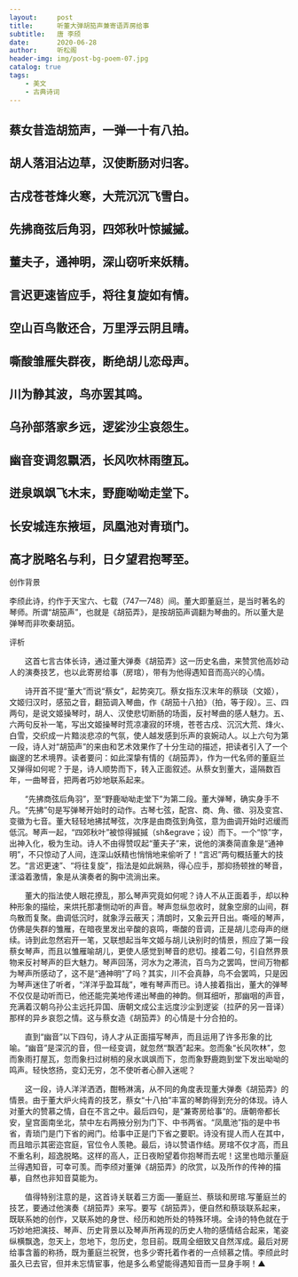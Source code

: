 ```yaml
---
layout:     post
title:      听董大弹胡笳声兼寄语弄房给事
subtitle:   唐 李颀
date:       2020-06-28
author:     听松阁
header-img: img/post-bg-poem-07.jpg
catalog: true
tags:
    - 美文
    - 古典诗词
---
```


## 蔡女昔造胡笳声，一弹一十有八拍。
## 胡人落泪沾边草，汉使断肠对归客。
## 古戍苍苍烽火寒，大荒沉沉飞雪白。
## 先拂商弦后角羽，四郊秋叶惊摵摵。
## 董夫子，通神明，深山窃听来妖精。
## 言迟更速皆应手，将往复旋如有情。
## 空山百鸟散还合，万里浮云阴且晴。
## 嘶酸雏雁失群夜，断绝胡儿恋母声。
## 川为静其波，鸟亦罢其鸣。
## 乌孙部落家乡远，逻娑沙尘哀怨生。
## 幽音变调忽飘洒，长风吹林雨堕瓦。
## 迸泉飒飒飞木末，野鹿呦呦走堂下。
## 长安城连东掖垣，凤凰池对青琐门。
## 高才脱略名与利，日夕望君抱琴至。





创作背景

李颀此诗，约作于天宝六、七载（747—748）间。董大即董庭兰，是当时著名的琴师。所谓“胡笳声”，也就是《胡笳弄》，是按胡笳声调翻为琴曲的。所以董大是弹琴而非吹秦胡笳。





评析



　　这首七言古体长诗，通过董大弹奏《胡笳弄》这一历史名曲，来赞赏他高妙动人的演奏技艺，也以此寄房给事（房琯），带有为他得遇知音而高兴的心情。



　　诗开首不提“董大”而说“蔡女”，起势突兀。蔡女指东汉末年的蔡琰（文姬），文姬归汉时，感笳之音，翻笳调入琴曲，作《胡笳十八拍》（拍，等于段）。三、四两句，是说文姬操琴时，胡人、汉使悲切断肠的场面，反衬琴曲的感人魅力。五、六两句反补一笔，写出文姬操琴时荒凉凄寂的环境，苍苍古戍、沉沉大荒、烽火、白雪，交织成一片黯淡悲凉的气氛，使人越发感到乐声的哀婉动人。以上六句为第一段，诗人对“胡笳声”的来由和艺术效果作了十分生动的描述，把读者引入了一个幽邃的艺术境界。读者要问：如此深挚有情的《胡笳弄》，作为一代名师的董庭兰又弹得如何呢？于是，诗人顺势而下，转入正面叙述。从蔡女到董大，遥隔数百年，一曲琴音，把两者巧妙地联系起来。



　　“先拂商弦后角羽”，至“野鹿呦呦走堂下”为第二段。董大弹琴，确实身手不凡。“先拂”句是写弹琴开始时的动作。古琴七弦，配宫、商、角、徵、羽及变宫、变徽为七音。董大轻轻地拂拭琴弦，次序是由商弦到角弦，意为曲调开始时迟缓而低沉。琴声一起，“四郊秋叶”被惊得摵摵（sh&egrave；设）而下。一个“惊”字，出神入化，极为生动。诗人不由得赞叹起“董夫子”来，说他的演奏简直象是“通神明”，不只惊动了人间，连深山妖精也悄悄地来偷听了！“言迟”两句概括董大的技艺。“言迟更速”、“将往复旋”，指法是如此娴熟，得心应手，那抑扬顿挫的琴音，漾溢着激情，象是从演奏者的胸中流淌出来。



　　董大的指法使人眼花撩乱，那么琴声究竟如何呢？诗人不从正面着手，却以种种形象的描绘，来烘托那凄恻动听的声音。琴声忽纵忽收时，就象空廓的山间，群鸟散而复聚。曲调低沉时，就象浮云蔽天；清朗时，又象云开日出。嘶哑的琴声，仿佛是失群的雏雁，在暗夜里发出辛酸的哀鸣，嘶酸的音调，正是胡儿恋母声的继续。诗到此忽然宕开一笔，又联想起当年文姬与胡儿诀别时的情景，照应了第一段蔡女琴声，而且以雏雁喻胡儿，更使人感觉到琴音的悲切。接着二句，引自然界景物来反衬琴声的巨大魅力。琴声回荡，河水为之滞流，百鸟为之罢鸣，世间万物都为琴声所感动了，这不是“通神明”了吗？其实，川不会真静，鸟不会罢鸣，只是因为琴声迷住了听者，“洋洋乎盈耳哉”，唯有琴声而已。诗人接着指出，董大的弹琴不仅仅是动听而已，他还能完美地传递出琴曲的神韵。侧耳细听，那幽咽的声音，充满着汉朝乌孙公主远托异国、唐朝文成公主远度沙尘到逻娑（拉萨的另一音译）那样的异乡哀怨之情。这与蔡女造《胡笳弄》的心情是十分合拍的。



　　直到“幽音”以下四句，诗人才从正面描写琴声，而且运用了许多形象的比喻。“幽音”是深沉的音，但一经变调，就忽然“飘洒”起来。忽而象“长风吹林”，忽而象雨打屋瓦，忽而象扫过树梢的泉水飒飒而下，忽而象野鹿跑到堂下发出呦呦的鸣声。轻快悠扬，变幻无穷，怎不使听者心醉入迷呢？



　　这一段，诗人洋洋洒洒，酣畅淋漓，从不同的角度表现董大弹奏《胡笳弄》的情景。由于董大炉火纯青的技艺，蔡女“十八拍”丰富的琴韵得到充分的体现。诗人对董大的赞慕之情，自在不言之中。最后四句，是“兼寄房给事”的。唐朝帝都长安，皇宫面南坐北，禁中左右两掖分别为门下、中书两省。“凤凰池”指的是中书省，青琐门是门下省的阙门。给事中正是门下省之要职。诗没有提人而人在其中，而且暗示其密迩宫庭，官位令人羡艳。最后，诗以赞语作结。房琯不仅才高，而且不重名利，超逸脱略。这样的高人，正日夜盼望着你抱琴而去呢！这里也暗示董庭兰得遇知音，可幸可羡。而李颀对董弹《胡笳弄》的欣赏，以及所作的传神的描摹，自然也非知音莫能为。



　　值得特别注意的是，这首诗关联着三方面──董庭兰、蔡琰和房琯.写董庭兰的技艺，要通过他演奏《胡笳弄》来写。要写《胡笳弄》，便自然和蔡琰联系起来，既联系她的创作，又联系她的身世、经历和她所处的特殊环境。全诗的特色就在于巧妙地把演技、琴声、历史背景以及琴声所再现的历史人物的感情结合起来，笔姿纵横飘逸，忽天上，忽地下，忽历史，忽目前。既周全细致又自然浑成。最后对房给事含蓄的称扬，既为董庭兰祝贺，也多少寄托着作者的一点倾慕之情。李颀此时虽久已去官，但并未忘情宦事，他是多么希望能得遇知音而一显身手啊！▲

